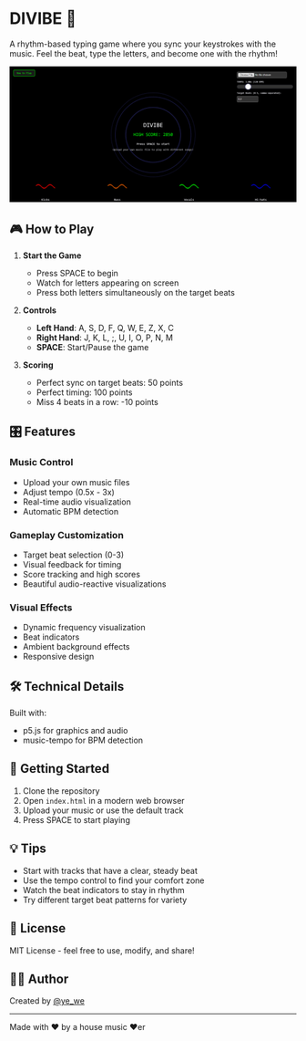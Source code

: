 # DIVIBE 🎵

A rhythm-based typing game where you sync your keystrokes with the music. Feel the beat, type the letters, and become one with the rhythm!

![DIVIBE Gameplay](assets/screenshot.png)

## 🎮 How to Play

1. **Start the Game**

   - Press SPACE to begin
   - Watch for letters appearing on screen
   - Press both letters simultaneously on the target beats

2. **Controls**

   - **Left Hand**: A, S, D, F, Q, W, E, Z, X, C
   - **Right Hand**: J, K, L, ;, U, I, O, P, N, M
   - **SPACE**: Start/Pause the game

3. **Scoring**
   - Perfect sync on target beats: 50 points
   - Perfect timing: 100 points
   - Miss 4 beats in a row: -10 points

## 🎛️ Features

### Music Control

- Upload your own music files
- Adjust tempo (0.5x - 3x)
- Real-time audio visualization
- Automatic BPM detection

### Gameplay Customization

- Target beat selection (0-3)
- Visual feedback for timing
- Score tracking and high scores
- Beautiful audio-reactive visualizations

### Visual Effects

- Dynamic frequency visualization
- Beat indicators
- Ambient background effects
- Responsive design

## 🛠️ Technical Details

Built with:

- p5.js for graphics and audio
- music-tempo for BPM detection

## 🚀 Getting Started

1. Clone the repository
2. Open `index.html` in a modern web browser
3. Upload your music or use the default track
4. Press SPACE to start playing

## 💡 Tips

- Start with tracks that have a clear, steady beat
- Use the tempo control to find your comfort zone
- Watch the beat indicators to stay in rhythm
- Try different target beat patterns for variety

## 📝 License

MIT License - feel free to use, modify, and share!

## 👨‍💻 Author

Created by [@ye_we](https://t.me/ye_we)

---

Made with ❤️ by a house music ❤️er
